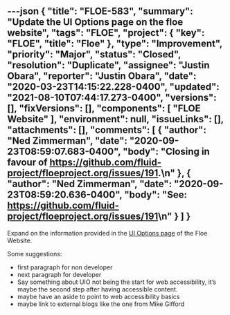 ---json
{
  "title": "FLOE-583",
  "summary": "Update the UI Options page on the floe website",
  "tags": "FLOE",
  "project": {
    "key": "FLOE",
    "title": "Floe"
  },
  "type": "Improvement",
  "priority": "Major",
  "status": "Closed",
  "resolution": "Duplicate",
  "assignee": "Justin Obara",
  "reporter": "Justin Obara",
  "date": "2020-03-23T14:15:22.228-0400",
  "updated": "2021-08-10T07:44:17.273-0400",
  "versions": [],
  "fixVersions": [],
  "components": [
    "FLOE Website"
  ],
  "environment": null,
  "issueLinks": [],
  "attachments": [],
  "comments": [
    {
      "author": "Ned Zimmerman",
      "date": "2020-09-23T08:59:07.683-0400",
      "body": "Closing in favour of <https://github.com/fluid-project/floeproject.org/issues/191>.\n"
    },
    {
      "author": "Ned Zimmerman",
      "date": "2020-09-23T08:59:20.636-0400",
      "body": "See: <https://github.com/fluid-project/floeproject.org/issues/191>\n"
    }
  ]
}
---
Expand on the information provided in the [UI Options page](https://floeproject.org/ui-options.html) of the Floe Website.

Some suggestions:

* first paragraph for non developer
* next paragraph for developer
* Say something about UIO not being the start for web accessibility, it’s maybe the second step after having accessible content.
* maybe have an aside to point to web accessibility basics
* maybe link to external blogs like the one from Mike Gifford

        